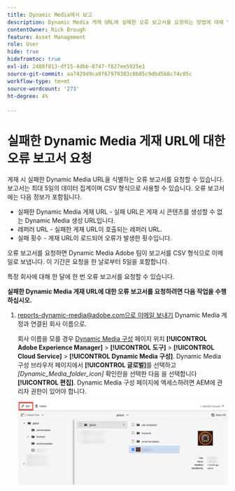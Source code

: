 ```yaml
---
title: Dynamic Media에서 보고
description: Dynamic Media 게재 URL에 실패한 오류 보고서를 요청하는 방법에 대해 알아봅니다.
contentOwner: Rick Brough
feature: Asset Management
role: User
hide: true
hidefromtoc: true
exl-id: 2488f813-df15-4dbb-8747-f827ee5925e1
source-git-commit: aa7429d9ca9f67979303c0b85c9dbd5b8c74c05c
workflow-type: tm+mt
source-wordcount: '273'
ht-degree: 4%

---
```


# 실패한 Dynamic Media 게재 URL에 대한 오류 보고서 요청

게재 시 실패한 Dynamic Media URL을 식별하는 오류 보고서를 요청할 수 있습니다. 보고서는 최대 5일의 데이터 집계이며 CSV 형식으로 사용할 수 있습니다. 오류 보고서에는 다음 정보가 포함됩니다.

* 실패한 Dynamic Media 게재 URL - 실패 URL은 게재 시 콘텐츠를 생성할 수 없는 Dynamic Media 생성 URL입니다.
* 레퍼러 URL - 실패한 게재 URL이 호출되는 레퍼러 URL.
* 실패 횟수 - 게재 URL이 로드되어 오류가 발생한 횟수입니다.

오류 보고서를 요청하면 Dynamic Media Adobe 팀이 보고서를 CSV 형식으로 이메일로 보냅니다. 이 기간은 요청을 한 날로부터 5일을 포함합니다.

특정 회사에 대해 한 달에 한 번 오류 보고서를 요청할 수 있습니다.

**실패한 Dynamic Media 게재 URL에 대한 오류 보고서를 요청하려면 다음 작업을 수행하십시오.**

1. [reports-dynamic-media@adobe.com으로 이메일 보내기](mailto:reports-dynamic-media@adobe.com) Dynamic Media 계정과 연결된 회사 이름으로.

   회사 이름을 모를 경우 [Dynamic Media 구성](https://experienceleague.adobe.com/docs/experience-manager-cloud-service/content/assets/dynamicmedia/config-dm.html?lang=ko#configuring-dynamic-media-cloud-services) 페이지 위치 **[!UICONTROL Adobe Experience Manager]** > **[!UICONTROL 도구]** > **[!UICONTROL Cloud Service]** > **[!UICONTROL Dynamic Media 구성]**. Dynamic Media 구성 브라우저 페이지에서 **[!UICONTROL 글로벌]**&#x200B;를 선택하고 *[Dynamic_Media_folder_icon]* 확인란을 선택한 다음 을 선택합니다 **[!UICONTROL 편집]**. Dynamic Media 구성 페이지에 액세스하려면 AEM에 관리자 권한이 있어야 합니다.

   ![Dynamic Media 구성 페이지에 액세스](/help/assets/dynamic-media/assets/reporting-accessdmconfig.png)
